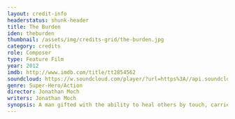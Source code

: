 ```yaml
---
layout: credit-info
headerstatus: shunk-header
title: The Burden
iden: theburden
thumbnail: /assets/img/credits-grid/the-burden.jpg
category: credits
role: Composer
type: Feature Film
year: 2012
imdb: http://www.imdb.com/title/tt2854562
soundcloud: https://w.soundcloud.com/player/?url=https%3A//api.soundcloud.com/tracks/86952891&amp;color=ff5500&amp;auto_play=false&amp;hide_related=false&amp;show_comments=true&amp;show_user=true&amp;show_reposts=false
genre: Super-Hero/Action
director: Jonathan Moch
writers: Jonathan Moch
synopsis: A man gifted with the ability to heal others by touch, carries the burden of saving the world.
---
```




